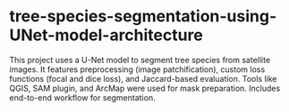 # tree-species-segmentation-using-UNet-model-architecture
This project uses a U-Net model to segment tree species from satellite images. It features preprocessing (image patchification), custom loss functions (focal and dice loss), and Jaccard-based evaluation. Tools like QGIS, SAM plugin, and ArcMap were used for mask preparation. Includes end-to-end workflow for segmentation.
